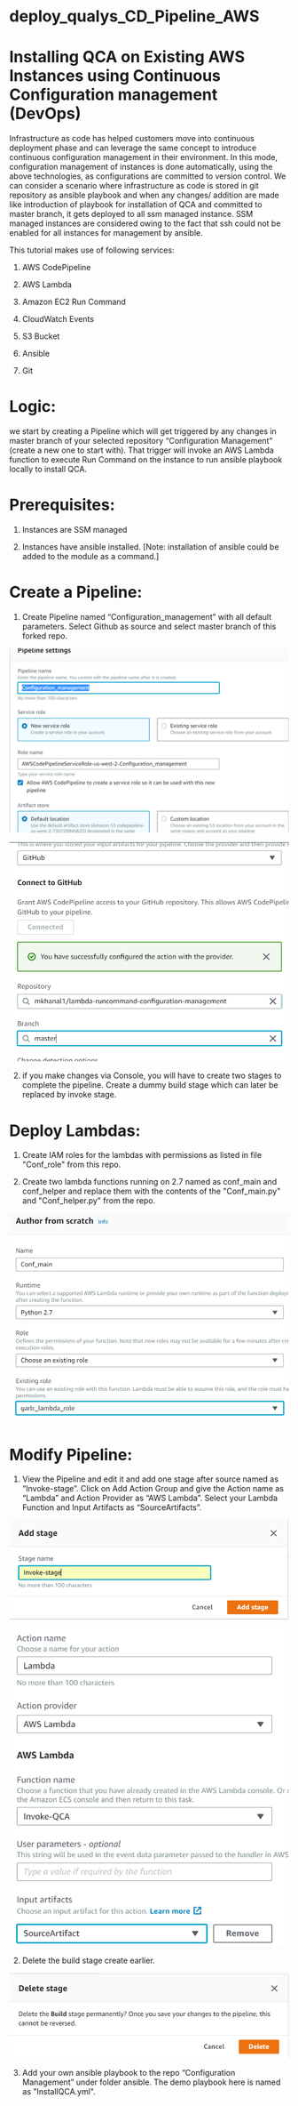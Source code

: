 # deploy_qualys_CD_Pipeline_AWS
# Installing QCA on Existing AWS Instances using Continuous Configuration management (DevOps) 

Infrastructure as code has helped customers move into continuous deployment phase and can leverage the same concept to introduce continuous configuration management in their environment. In this mode, configuration management of instances is done automatically, using the above technologies, as configurations are committed to version control.
We can consider a scenario where infrastructure as code is stored in git repository as ansible playbook and when any changes/ addition are made like introduction of playbook for installation of QCA and committed to master branch, it gets deployed to all ssm managed instance. SSM managed instances are considered owing to the fact that ssh could not be enabled for all instances for management by ansible.

This tutorial makes use of following services:

1.	AWS CodePipeline

2.	AWS Lambda

3.	Amazon EC2 Run Command

4.	CloudWatch Events

5.	S3 Bucket

6.	Ansible

7.	Git

# Logic: 

we start by creating a Pipeline which will get triggered by any changes in master branch of your selected repository “Configuration Management” (create a new one to start with). That trigger will invoke an AWS Lambda function to execute Run Command on the instance to run ansible playbook locally to install QCA.

# Prerequisites:

1.	Instances are SSM managed

2.	Instances have ansible installed. [Note: installation of ansible could be added to the module as a command.]


# Create a Pipeline:

1.	Create Pipeline named “Configuration_management” with all default parameters. Select Github as source and select master branch of  this forked repo.


![createpipeline](createpipeline.png?raw=true "createpipeline")


![createpipeline2](createpipeline2.png?raw=true "createpipeline2")

2. if you make changes via Console, you will have to create two stages to complete the pipeline. Create a dummy build stage which can later be replaced by invoke stage.

# Deploy Lambdas:

1.	Create IAM roles for the lambdas with permissions as listed in file "Conf_role" from this repo. 

2. Create two lambda functions running on 2.7 named as conf_main and conf_helper and replace them with the contents of the "Conf_main.py" and "Conf_helper.py" from the repo.


![createlambdas](createlambdas.png?raw=true "createlambdas")


# Modify Pipeline:

1.	View the Pipeline and edit it and add one stage after source named as “Invoke-stage”. Click on Add Action Group and give the Action name as “Lambda” and Action Provider as “AWS Lambda”. Select your Lambda Function and Input Artifacts as “SourceArtifacts”.


![addstage](addstage.png?raw=true "addstage")


![configureinvokestage](configureinvokestage.png?raw=true "configureinvokestage")


2.	Delete the build stage create earlier.


![deletebuildstage](deletebuildstage.png?raw=true "deletebuildstage")


3.	Add your own ansible playbook to the repo “Configuration Management” under folder ansible. The demo playbook here is named as "InstallQCA.yml".
